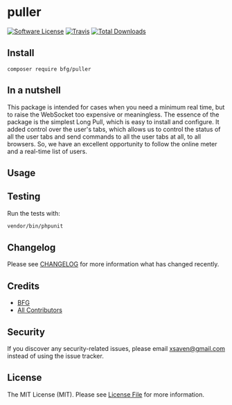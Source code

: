 # puller

[![Software License](https://img.shields.io/badge/license-MIT-brightgreen.svg?style=flat-square)](LICENSE.md)
[![Travis](https://img.shields.io/travis/bfg/puller.svg?style=flat-square)]()
[![Total Downloads](https://img.shields.io/packagist/dt/bfg/puller.svg?style=flat-square)](https://packagist.org/packages/bfg/puller)

## Install
`composer require bfg/puller`

## In a nutshell
This package is intended for cases when you need a minimum real time, 
but to raise the WebSocket too expensive or meaningless. 
The essence of the package is the simplest Long Pull, 
which is easy to install and configure. 
It added control over the user's tabs, 
which allows us to control the status of all the user 
tabs and send commands to all the user tabs at all, 
to all browsers. So, we have an excellent opportunity to 
follow the online meter and a real-time list of users.

## Usage






## Testing
Run the tests with:

``` bash
vendor/bin/phpunit
```

## Changelog
Please see [CHANGELOG](CHANGELOG.md) for more information what has changed recently.

## Credits

- [BFG](https://github.com/bfg-s)
- [All Contributors](https://github.com/bfg-s/puller/contributors)

## Security
If you discover any security-related issues, please email xsaven@gmail.com instead of using the issue tracker.

## License
The MIT License (MIT). Please see [License File](/LICENSE.md) for more information.
